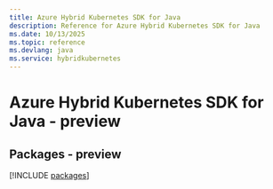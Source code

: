 ```yaml
---
title: Azure Hybrid Kubernetes SDK for Java
description: Reference for Azure Hybrid Kubernetes SDK for Java
ms.date: 10/13/2025
ms.topic: reference
ms.devlang: java
ms.service: hybridkubernetes
---
```

# Azure Hybrid Kubernetes SDK for Java - preview
## Packages - preview
[!INCLUDE [packages](hybrid-kubernetes-index.md)]